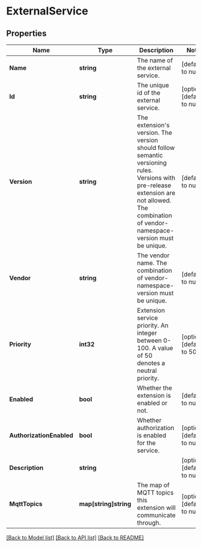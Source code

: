 # ExternalService

## Properties
Name | Type | Description | Notes
------------ | ------------- | ------------- | -------------
**Name** | **string** | The name of the external service. | [default to null]
**Id** | **string** | The unique id of the external service. | [optional] [default to null]
**Version** | **string** | The extension&#39;s version. The version should follow semantic versioning rules. Versions  with pre-release extension are not allowed. The combination of vendor-namespace-version must be unique.  | [default to null]
**Vendor** | **string** | The vendor name. The combination of vendor-namespace-version must be unique.  | [default to null]
**Priority** | **int32** | Extension service priority. An integer between 0-100. A value of 50 denotes a neutral priority.  | [optional] [default to 50]
**Enabled** | **bool** | Whether the extension is enabled or not. | [default to null]
**AuthorizationEnabled** | **bool** | Whether authorization is enabled for the service. | [optional] [default to null]
**Description** | **string** |  | [optional] [default to null]
**MqttTopics** | **map[string]string** | The map of MQTT topics this extension will communicate through.  | [optional] [default to null]

[[Back to Model list]](../README.md#documentation-for-models) [[Back to API list]](../README.md#documentation-for-api-endpoints) [[Back to README]](../README.md)


